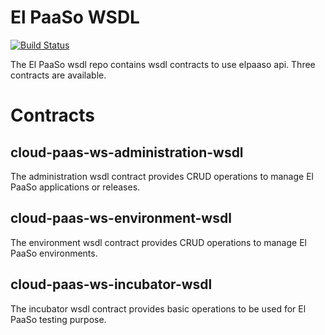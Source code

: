 El PaaSo WSDL
================

[![Build Status](https://travis-ci.org/Orange-OpenSource/elpaaso-wsdl.svg?branch=master)](https://travis-ci.org/Orange-OpenSource/elpaaso-wsdl)

The El PaaSo wsdl repo contains wsdl contracts to use elpaaso api. Three contracts are available.

# Contracts

## cloud-paas-ws-administration-wsdl

The administration wsdl contract provides CRUD operations to manage El PaaSo applications or releases.

## cloud-paas-ws-environment-wsdl

The environment wsdl contract provides CRUD operations to manage El PaaSo environments.

## cloud-paas-ws-incubator-wsdl

The incubator wsdl contract provides basic operations to be used for El PaaSo testing purpose.

